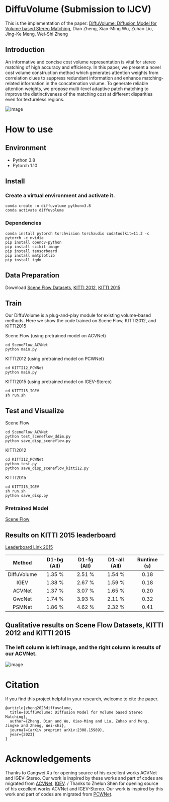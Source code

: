 # DiffuVolume (Submission to IJCV)
This is the implementation of the paper: [DiffuVolume: Diffusion Model for Volume based Stereo Matching](https://arxiv.org/pdf/2308.15989.pdf), Dian Zheng, Xiao-Ming Wu, Zuhao Liu, Jing-Ke Meng, Wei-Shi Zheng

## Introduction

An informative and concise cost volume representation is vital for stereo matching of high accuracy and efficiency. In this paper, we present a novel cost volume construction method which generates attention weights from correlation clues to suppress redundant information and enhance matching-related information in the concatenation volume. To generate reliable attention weights, we propose multi-level adaptive patch matching to improve the distinctiveness of the matching cost at different disparities even for textureless regions.

![image](https://github.com/iSEE-Laboratory/DiffuVolume/tree/main/Images/diffuvolume.jpg)

# How to use

## Environment
* Python 3.8
* Pytorch 1.10

## Install

### Create a virtual environment and activate it.

```
conda create -n diffuvolume python=3.8
conda activate diffuvolume
```
### Dependencies

```
conda install pytorch torchvision torchaudio cudatoolkit=11.3 -c pytorch -c nvidia
pip install opencv-python
pip install scikit-image
pip install tensorboard
pip install matplotlib 
pip install tqdm
```

## Data Preparation
Download [Scene Flow Datasets](https://lmb.informatik.uni-freiburg.de/resources/datasets/SceneFlowDatasets.en.html), [KITTI 2012](http://www.cvlibs.net/datasets/kitti/eval_stereo_flow.php?benchmark=stereo), [KITTI 2015](http://www.cvlibs.net/datasets/kitti/eval_scene_flow.php?benchmark=stereo)

## Train
Our DiffuVolume is a plug-and-play module for existing volume-based methods. Here we show the code trained on Scene Flow, KITTI2012, and KITTI2015

Scene Flow (using pretrained model on ACVNet)
```
cd SceneFlow_ACVNet
python main.py
```

KITTI2012 (using pretrained model on PCWNet)
```
cd KITTI12_PCWNet
python main.py
```

KITTI2015 (using pretrained model on IGEV-Stereo)
```
cd KITTI15_IGEV
sh run.sh
```

## Test and Visualize
Scene Flow
```
cd SceneFlow_ACVNet
python test_sceneflow_ddim.py
python save_disp_sceneflow.py
```

KITTI2012
```
cd KITTI12_PCWNet
python test.py
python save_disp_sceneflow_kitti12.py
```

KITTI2015
```
cd KITTI15_IGEV
sh run.sh
python save_disp.py
```


### Pretrained Model

[Scene Flow](https://drive.google.com/drive/folders/1oY472efAgwCCSxtewbbA2gEtee-dlWSG?usp=share_link)

## Results on KITTI 2015 leaderboard
[Leaderboard Link 2015](https://www.cvlibs.net/datasets/kitti/eval_scene_flow.php?benchmark=stereo&eval_gt=noc&eval_area=all)

| Method | D1-bg (All) | D1-fg (All) | D1-all (All) | Runtime (s) |
|:-:|:-:|:-:|:-:|:-:|
| DiffuVolume | 1.35 % | 2.51 % | 1.54 % | 0.18 |
| IGEV | 1.38 % | 2.67 % | 1.59 % | 0.18 |
| ACVNet | 1.37 % | 3.07 % | 1.65 % | 0.20 |
| GwcNet | 1.74 % | 3.93 % | 2.11 % | 0.32 |
| PSMNet | 1.86 % | 4.62 % | 2.32 % | 0.41 |

## Qualitative results on Scene Flow Datasets, KITTI 2012 and KITTI 2015

### The left column is left image, and the right column is results of our ACVNet.

![image](https://github.com/gangweiX/ACVNet/blob/main/imgs/acv_result.png)

# Citation

If you find this project helpful in your research, welcome to cite the paper.

```
@article{zheng2023diffuvolume,
  title={DiffuVolume: Diffusion Model for Volume based Stereo Matching},
  author={Zheng, Dian and Wu, Xiao-Ming and Liu, Zuhao and Meng, Jingke and Zheng, Wei-shi},
  journal={arXiv preprint arXiv:2308.15989},
  year={2023}
}

```

# Acknowledgements

Thanks to Gangwei Xu for opening source of his excellent works ACVNet and IGEV-Stereo. Our work is inspired by these works and part of codes are migrated from [ACVNet](https://github.com/gangweiX/ACVNet), [IGEV](https://github.com/gangweiX/IGEV). /
Thanks to Zhelun Shen for opening source of his excellent works ACVNet and IGEV-Stereo. Our work is inspired by this work and part of codes are migrated from [PCWNet](https://github.com/gallenszl/PCWNet).
